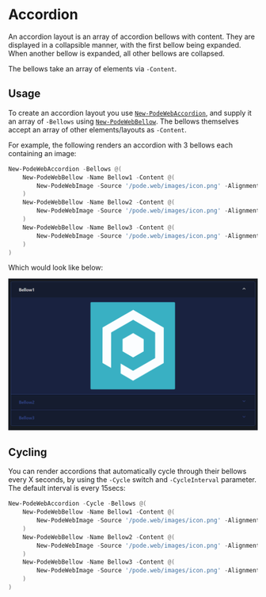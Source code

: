 # Accordion

An accordion layout is an array of accordion bellows with content. They are displayed in a collapsible manner, with the first bellow being expanded. When another bellow is expanded, all other bellows are collapsed.

The bellows take an array of elements via `-Content`.

## Usage

To create an accordion layout you use [`New-PodeWebAccordion`](../../../Functions/Layouts/New-PodeWebAccordion), and supply it an array of `-Bellows` using [`New-PodeWebBellow`](../../../Functions/Layouts/New-PodeWebBellow). The bellows themselves accept an array of other elements/layouts as `-Content`.

For example, the following renders an accordion with 3 bellows each containing an image:

```powershell
New-PodeWebAccordion -Bellows @(
    New-PodeWebBellow -Name Bellow1 -Content @(
        New-PodeWebImage -Source '/pode.web/images/icon.png' -Alignment Center
    )
    New-PodeWebBellow -Name Bellow2 -Content @(
        New-PodeWebImage -Source '/pode.web/images/icon.png' -Alignment Center
    )
    New-PodeWebBellow -Name Bellow3 -Content @(
        New-PodeWebImage -Source '/pode.web/images/icon.png' -Alignment Center
    )
)
```

Which would look like below:

![accordion_layout](../../../images/accordion_layout.png)

## Cycling

You can render accordions that automatically cycle through their bellows every X seconds, by using the `-Cycle` switch and `-CycleInterval` parameter. The default interval is every 15secs:

```powershell
New-PodeWebAccordion -Cycle -Bellows @(
    New-PodeWebBellow -Name Bellow1 -Content @(
        New-PodeWebImage -Source '/pode.web/images/icon.png' -Alignment Center
    )
    New-PodeWebBellow -Name Bellow2 -Content @(
        New-PodeWebImage -Source '/pode.web/images/icon.png' -Alignment Center
    )
    New-PodeWebBellow -Name Bellow3 -Content @(
        New-PodeWebImage -Source '/pode.web/images/icon.png' -Alignment Center
    )
)
```

